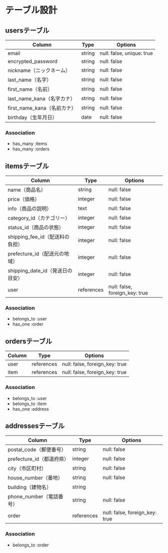 # テーブル設計

## usersテーブル

| Column | Type | Options |
| --- | --- | --- |
| email | string | null: false, unique: true|
| encrypted_password | string | null: false|
| nickname（ニックネーム） | string | null: false|
| last_name（名字） | string | null: false |
| first_name（名前） | string | null: false|
| last_name_kana（名字カナ） | string | null: false|
| first_name_kana（名前カナ） | string | null: false|
| birthday（生年月日） | date | null: false|

### Association

- has_many :items
- has_many :orders

## itemsテーブル

| Column | Type | Options |
| --- | --- | --- |
| name（商品名） | string | null: false |
| price（価格） | integer | null: false|
| info（商品の説明） | text | null: false|
| category_id（カテゴリー） | integer | null: false |
| status_id（商品の状態） | integer | null: false |
| shipping_fee_id（配送料の負担） | integer | null: false |
| prefecture_id（配送元の地域） | integer | null: false |
| shipping_date_id（発送日の目安） | integer | null: false |
| user | references | null: false, foreign_key: true |

### Association

- belongs_to :user
- has_one :order

## ordersテーブル

| Column | Type | Options |
| --- | --- | --- |
| user | references | null: false, foreign_key: true |
| item | references | null: false, foreign_key: true |

### Association

- belongs_to :user
- belongs_to :item
- has_one :address

## addressesテーブル

| Column | Type | Options |
| --- | --- | --- |
| postal_code（郵便番号） | string | null: false |
| prefecture_id（都道府県） | integer | null: false|
| city（市区町村） | string | null: false|
| house_number（番地） | string | null: false |
| building（建物名） | string | |
| phone_number（電話番号） | string | null: false |
| order | references | null: false, foreign_key: true |

### Association

- belongs_to :order